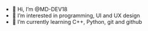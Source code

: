 - 👋 Hi, I’m @MD-DEV18
- 👀 I’m interested in programming, UI and UX design
- 🌱 I’m currently learning C++, Python, git and github

<!---
MD-DEV18/MD-DEV18 is a ✨ special ✨ repository because its `README.md` (this file) appears on your GitHub profile.
You can click the Preview link to take a look at your changes.
--->
